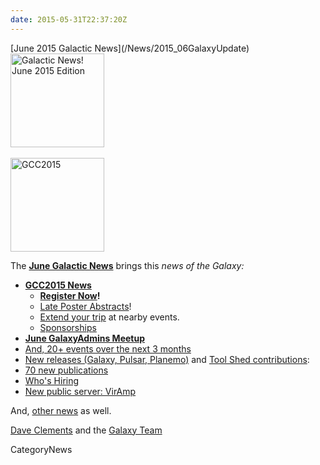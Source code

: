 ```yaml
---
date: 2015-05-31T22:37:20Z
---
```

<div class='newsItemHeader'>[June 2015 Galactic News](/News/2015_06GalaxyUpdate)</div>

<div class='right'>
<a href='/GalaxyUpdates/2015_06'><img src='/Images/Logos/GalaxyUpdate200.png' alt='Galactic News! June 2015 Edition' width=150 /></a><br /><br />
<a href='/GalaxyUpdates/2015_06#gcc2015-4-8-july-norwich-uk'><img src='/Images/Logos/GCC2015LogoWide600.png' alt='GCC2015' width="150" /></a><br />
</div>

The **[June Galactic News](/GalaxyUpdates/2015_06)** brings this *news of the Galaxy:*

* **[GCC2015 News](/GalaxyUpdates/2015_06#gcc2015-4-8-july-norwich-uk)**
  * **[Register Now](/GalaxyUpdates/2015_06#registration-is-open)!**
  * [Late Poster Abstracts](/GalaxyUpdates/2015_06#late-poster-abstracts)!
  * [Extend your trip](/GalaxyUpdates/2015_06#other-events-near-gcc2015) at nearby events.
  * [Sponsorships](/GalaxyUpdates/2015_06#gcc2015-sponsorships)
* **[June GalaxyAdmins Meetup](/GalaxyUpdates/2015_06#june-galaxyadmins-meetup)**
* [And, 20+ events over the next 3 months](/GalaxyUpdates/2015_06#other-events)
* [New releases (Galaxy, Pulsar, Planemo)](/GalaxyUpdates/2015_06#releases) and [Tool Shed contributions](/GalaxyUpdates/2015_06#toolshed-contributions):
* [70 new publications](/GalaxyUpdates/2015_06#new-papers)
* [Who's Hiring](/GalaxyUpdates/2015_06#whos-hiring)
* [New public server: VirAmp](/GalaxyUpdates/2015_06#new-public-galaxy-servers)

And, [other news](/GalaxyUpdates/2015_06#other-news) as well.

[Dave Clements](/DaveClements) and the [Galaxy Team](/GalaxyTeam)


CategoryNews
